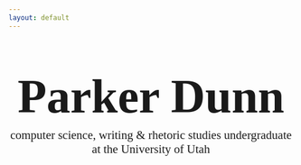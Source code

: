 ```yaml
---
layout: default
---
```

<div class="centered" style="text-align: center; font-family: Trebuchet MS">
  <h1 style="font-size: 6em; line-height: 0em">Parker Dunn</h1>
  <p style="font-size: 1.5em; margin-bottom: 4em">computer science, writing & rhetoric studies undergraduate at the University of Utah</p>
</div>